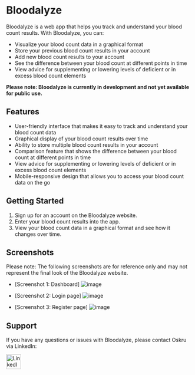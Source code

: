 # Bloodalyze

Bloodalyze is a web app that helps you track and understand your blood count results. With Bloodalyze, you can:

- Visualize your blood count data in a graphical format
- Store your previous blood count results in your account
- Add new blood count results to your account
- See the difference between your blood count at different points in time
- View advice for supplementing or lowering levels of deficient or in excess blood count elements

**Please note: Bloodalyze is currently in development and not yet available for public use.**

## Features

- User-friendly interface that makes it easy to track and understand your blood count data
- Graphical display of your blood count results over time
- Ability to store multiple blood count results in your account
- Comparison feature that shows the difference between your blood count at different points in time
- View advice for supplementing or lowering levels of deficient or in excess blood count elements
- Mobile-responsive design that allows you to access your blood count data on the go

## Getting Started

1. Sign up for an account on the Bloodalyze website.
2. Enter your blood count results into the app.
3. View your blood count data in a graphical format and see how it changes over time.

## Screenshots

Please note: The following screenshots are for reference only and may not represent the final look of the Bloodalyze website.

- [Screenshot 1: Dashboard]
![image](https://user-images.githubusercontent.com/78699146/206853231-5cd1e9b6-35dd-42e3-90c5-3e2e2188323b.png)

- [Screenshot 2: Login page]
![image](https://user-images.githubusercontent.com/78699146/206853417-e8a87020-e77c-4c1f-9be0-8611631bf6c7.png)

- [Screenshot 3: Register page]
![image](https://user-images.githubusercontent.com/78699146/206853439-dbec6f1c-1fdf-4ed1-8603-e1375b316707.png)


## Support

If you have any questions or issues with Bloodalyze, please contact Oskru via LinkedIn:

<a href="https://www.linkedin.com/in/oskar-krupa-a79314205/">
  <img src="https://user-images.githubusercontent.com/78699146/169061619-2c12e6d9-e667-4668-a136-6718719f8cfb.svg" alt="LinkedIn icon" height="40" width="40" />
</a>
